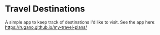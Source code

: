 # Travel Destinations

A simple app to keep track of destinations I'd like to visit.
See the app here: https://rugano.github.io/my-travel-plans/
